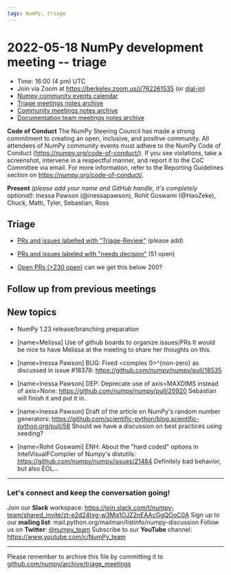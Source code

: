 ```yaml
---
tags: NumPy, triage
---
```


# 2022-05-18 NumPy development meeting -- triage

- Time: 16:00 (4 pm) UTC
- Join via Zoom at https://berkeley.zoom.us/j/762261535 (or [dial-in](https://berkeley.zoom.us/u/aC3ENhycM))
- [Numpy community events calendar](https://scientific-python.org/calendars)
- [Triage meetings notes archive](https://github.com/numpy/archive/tree/master/triage_meetings)
- [Community meetings notes archive](https://github.com/numpy/archive/tree/master/status_meetings)
- [Documentation team meetings notes archive](https://github.com/numpy/archive/tree/main/docs_team_meetings)


**Code of Conduct**
The NumPy Steering Council has made a strong commitment to creating an open, inclusive, and positive community. 
All attendees of NumPy community events must adhere to the NumPy Code of Conduct (https://numpy.org/code-of-conduct/). 
If you see violations, take a screenshot, intervene in a respectful manner, and report it to the CoC Committee via email. For more information, refer to the Reporting Guidelines section on https://numpy.org/code-of-conduct/.

**Present** *(please add your name and GitHub handle, it's completely optional)*: Inessa Pawson (@inessapawson), Rohit Goswami (@HaoZeke), Chuck, Matti, Tyler, Sebastian, Ross

## Triage

* [PRs and issues labelled with "Triage-Review"](https://github.com/numpy/numpy/labels/Triage-review) (please add)
* [PRs and issues labeled with "needs decision"](https://github.com/numpy/numpy/labels/54%20-%20Needs%20decision) (51 open)

* [Open PRs (>230 open)](https://github.com/numpy/numpy/pulls) can we get this below 200?

## Follow up from previous meetings



## New topics
* NumPy 1.23 release/branching preparation

* [name=Melissa] Use of github boards to organize issues/PRs
It would be nice to have Melissa at the meeting to share her thoughts on this.

* [name=Inessa Pawson] BUG: Fixed <complex 0>^{non-zero} as discussed in issue #18378: https://github.com/numpy/numpy/pull/18535

* [name=Inessa Pawson] DEP: Deprecate use of axis=MAXDIMS instead of axis=None: https://github.com/numpy/numpy/pull/20920 
Sebastian will finish it and put it in.

* [name=Inessa Pawson] Draft of the article on NumPy's random number generators: https://github.com/scientific-python/blog.scientific-python.org/pull/58
Should we have a discussion on best practices using seeding?

* [name=Rohit Goswami] ENH: About the "hard coded" options in IntelVisualFCompiler of Numpy's distutils:
https://github.com/numpy/numpy/issues/21484
Definitely bad behavior, but also EOL...


---
### Let's connect and keep the conversation going!
Join our **Slack** workspace: https://join.slack.com/t/numpy-team/shared_invite/zt-e2d24txg-w3Mq1OJZ2nEAAcGgQOoC0A
Sign up to our **mailing list**: mail.python.org/mailman/listinfo/numpy-discussion
Follow us on **Twitter**: [@numpy_team](https://twitter.com/numpy_team)
Subscribe to our **YouTube** channel: https://www.youtube.com/c/NumPy_team

---

Please remember to archive this file by committing it to [github.com/numpy/archive/triage_meetings](https://github.com/numpy/archive/tree/main/triage_meetings)